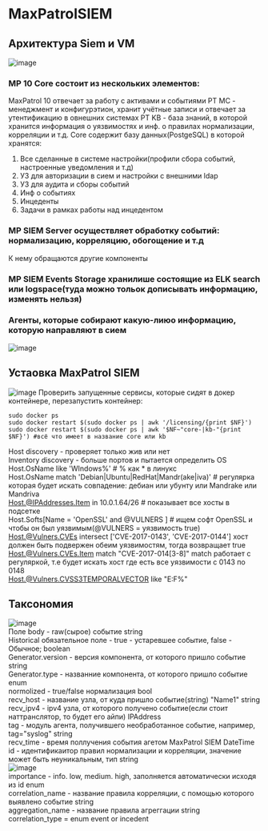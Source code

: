 # MaxPatrolSIEM
## Архитектура Siem и VM
![image](https://github.com/user-attachments/assets/dbec4793-6ffe-4191-bb4f-a76d859b0fd6)
### MP 10 Core состоит из нескольких элементов:
MaxPatrol 10 отвечает за работу с активами и событиями
PT MC - менеджмент и конфигурэтион, хранит учётные записи и отвечает за утентификацию в овнешних системах
PT KB - база знаний, в которой хранится информация о уязвимостях и инф. о правилах нормализации, корреляции и т.д.
Core содержит базу данных(PostgeSQL) в которой хранятся:
1. Все сделанные в системе настройки(профили сбора событий, настроенные уведомления и т.д)
2. УЗ для авторизации в сием и настройки с внешними ldap
3. УЗ для аудита и сборы событий
4. Инф о событиях
5. Инцеденты
6. Задачи в рамках работы над инцедентом
### MP SIEM Server осуществляет обработку событий: нормализацию, корреляцию, обогощение и т.д
К нему обращаются другие компоненты
### MP SIEM Events Storage хранилише состоящие из ELK search или logspace(туда можно тольок дописывать информацию, изменять нельзя)
### Агенты, которые собирают какую-лиюо информацию, которую направляют в сием
![image](https://github.com/user-attachments/assets/40b1c468-c078-4712-b91b-08740430499e)
## Устаовка MaxPatrol SIEM
![image](https://github.com/user-attachments/assets/abe889c2-772a-42f3-bc59-2f3add805f2d)
Проверить запущенные сервисы, которые сидят в докер контейнере, перезапустить контейнер:
```
sudo docker ps
sudo docker restart $(sudo docker ps | awk '/licensing/{print $NF}') 
sudo docker restart $(sudo docker ps | awk '$NF~"core-|kb-"{print $NF}') #всё что имеет в название core или kb
```

Host discovery - проверяет только жив или нет  
Inventory discovery - больше портов и пытается определить OS  
Host.OsName like 'WIndows%' # % как * в линукc  
Host.OsName match 'Debian|Ubuntu|RedHat|Mandr(ake|iva)' # регулярка которая будет искать совпадение: дебиан или убунту или Mandrake или Mandriva  
Host.@IPAddresses.Item in 10.0.1.64/26 # показывает все хосты в подсеткe  
Host.Softs[Name = 'OpenSSL' and @VULNERS ] # ищем софт OpenSSL и чтобы он был уязвимым(@VULNERS = уязвимость true)  
Host.@Vulners.CVEs intersect ['CVE-2017-0143', 'CVE-2017-0144'] хост должен быть подвержен обеим уязвимостям, тогда возвращает true  
Host.@Vulners.CVEs.Item match "CVE-2017-014[3-8]" match работает с регуляркой, т.е будет искать хост где есть все уязвимости с 0143 по 0148  
Host.@Vulners.CVSS3TEMPORALVECTOR like "E:F%"  
## Таксономия  
![image](https://github.com/user-attachments/assets/d3d62efe-ea22-4ebc-8aa8-008607378dd3)  
Поле body - raw(сырое) событие string  
Historical обязательное поле - true - устаревшее событие, false - Обычное; boolean  
Generator.version - версия компонента, от которого пришло событие string  
Generator.type - названние компонента, от которого пришло событие enum  
normolized - true/false нормализация bool  
recv_host - название узла, от куда пришло событие(string) "Name1" string  
recv_ipv4 - ipv4 узла, от которого получено событие(если стоит наттранслятор, то будет его айпи) IPAddress  
tag - модуль агента, получившего необработанное событие, например, tag="syslog" string  
recv_time - время поллучения события агетом MaxPatrol SIEM DateTime  
id - идентификаитор правил нормализации и корреляции, значение может быть неуникальным, тип string  
![image](https://github.com/user-attachments/assets/ffb34a79-645f-4e23-a693-b5d722857458)  
importance - info. low, medium. high, заполняется автоматически исходя из id enum  
correlation_name - название правила корреляции, с помощью которого выявлено событие string  
aggregation_name - название правила агреггации string  
correlation_type = enum event or incedent







